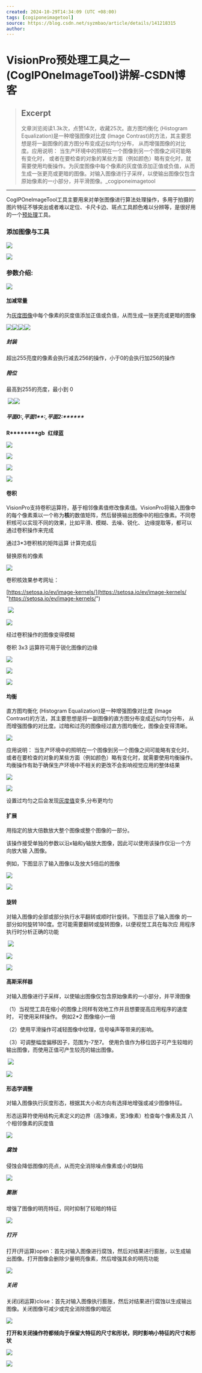 ```yaml
---
created: 2024-10-29T14:34:09 (UTC +08:00)
tags: [cogiponeimagetool]
source: https://blog.csdn.net/syzmbao/article/details/141218315
author: 
---
```


# VisionPro预处理工具之一(CogIPOneImageTool)讲解-CSDN博客

> ## Excerpt
> 文章浏览阅读1.3k次，点赞14次，收藏25次。直方图均衡化 (Histogram Equalization)是一种增强图像对比度 (Image Contrast)的方法，其主要思想是将一副图像的直方图分布变成近似均匀分布， 从而增强图像的对比度。应用说明： 当生产环境中的照明在一个图像到另一个图像之间可能略有变化时， 或者在要检查的对象的某些方面（例如颜色）略有变化时，就需要使用均衡操作。为灰度图像中每个像素的灰度值添加正值或负值，从而生成一张更亮或更暗的图像。对输入图像进行子采样，以使输出图像仅包含原始像素的一小部分，并平滑图像。_cogiponeimagetool

---
CogIPOneImageTool工具主要用来对单张图像进行算法处理操作，多用于拍摄的图片特征不够突出或者难以定位、卡尺卡边、斑点工具颜色难以分辨等，是很好用的一个[预处理](https://so.csdn.net/so/search?q=%E9%A2%84%E5%A4%84%E7%90%86&spm=1001.2101.3001.7020)工具。

### ******添加图像与工具******

![](https://i-blog.csdnimg.cn/direct/9ad95e8e5b10442395d084899432535b.png)

![](https://i-blog.csdnimg.cn/direct/a634f99513234124b168684c051afcbb.png)

### ******参数介绍:******

![](https://i-blog.csdnimg.cn/direct/c71e3f5384294fc8831bda83459e1153.png)

#### ******加减常量******

为[灰度图像](https://so.csdn.net/so/search?q=%E7%81%B0%E5%BA%A6%E5%9B%BE%E5%83%8F&spm=1001.2101.3001.7020)中每个像素的灰度值添加正值或负值，从而生成一张更亮或更暗的图像

![](https://i-blog.csdnimg.cn/direct/41e38f4f1204464faede2ccb5d42bd7d.png)![](https://i-blog.csdnimg.cn/direct/049f2db9304846b7a930a5c2b05421c0.png)![](https://i-blog.csdnimg.cn/direct/2e3dec7387144205bb9912b35b191e26.png)![](https://i-blog.csdnimg.cn/direct/17e5612fe45443aa8dfaff38e0bd8bc7.png)

##### ******封装******

超出255亮度的像素会执行减去256的操作，小于0的会执行加256的操作  

##### ******箝位******

最高到255的亮度，最小到 0

 ![](https://i-blog.csdnimg.cn/direct/a6961c21b418414e9f91eaba9ca3ea21.png)![](https://i-blog.csdnimg.cn/direct/b56a5b449a1b4cff909be0fb6fdd1a3c.png)

##### ******平面********0:********,平面1********:********,平面********2:******

****R********gb****  ****红绿蓝****

![](https://i-blog.csdnimg.cn/direct/49f551ba8bfb45b2b8b94d45750d9d75.png)

![](https://i-blog.csdnimg.cn/direct/5534161c50bb40278a795f58e9ad7515.png)

![](https://i-blog.csdnimg.cn/direct/e736fd1000d745e6a74b893f0bc3bc24.png)

![](https://i-blog.csdnimg.cn/direct/4585b8a77f8e41338e3dc1774875b536.png)

#### ******卷积******

VisionPro支持卷积运算符，基于相邻像素值修改像素值。VisionPro将输入图像中的每个像素乘以一个称为****核****的数值矩阵，然后替换输出图像中的相应像素。不同卷积核可以实现不同的效果，比如平滑、模糊、去噪、锐化、 边缘提取等，都可以通过卷积操作来完成

通过3\*3卷积核的矩阵运算 计算完成后

替换原有的像素

![](https://i-blog.csdnimg.cn/direct/f8df26245cd54c1db3a38e546b4e01f9.png)

卷积核效果参考网址：

[https://setosa.io/ev/image-kernels/](https://setosa.io/ev/image-kernels/ "https://setosa.io/ev/image-kernels/")

 ![](https://i-blog.csdnimg.cn/direct/0858adeeef664e11882848bfcd89f3e6.png)

![](https://i-blog.csdnimg.cn/direct/0070a4f4a7da4a34b4ab820b0e052860.png)

经过卷积操作的图像变得模糊

卷积 3x3 运算符可用于锐化图像的边缘

![](https://i-blog.csdnimg.cn/direct/7aeaa4950dad4e48b049563c40663f81.png)

![](https://i-blog.csdnimg.cn/direct/428877cf513d46dcbbcf328dad8b9c6f.png)

![](https://i-blog.csdnimg.cn/direct/225e96833fd8441bb21025d67cd4a52b.png)

#### ******均衡******

直方图均衡化 (Histogram Equalization)是一种增强图像对比度 (Image Contrast)的方法，其主要思想是将一副图像的直方图分布变成近似均匀分布， 从而增强图像的对比度。过暗和过亮的图像经过直方图均衡化，图像会变得清晰。

![](https://i-blog.csdnimg.cn/direct/970167206d1f40fe93462b1e6571a3dd.png)

应用说明： 当生产环境中的照明在一个图像到另一个图像之间可能略有变化时， 或者在要检查的对象的某些方面（例如颜色）略有变化时，就需要使用均衡操作。 均衡操作有助于确保生产环境中不相关的更改不会影响视觉应用的整体结果 

![](https://i-blog.csdnimg.cn/direct/5a6a0da5ed074b86a8441b4996919200.png)

![](https://i-blog.csdnimg.cn/direct/918b7923c4544bf6b09d3df82022f77f.png)

设置过均匀之后会发现[灰度值](https://so.csdn.net/so/search?q=%E7%81%B0%E5%BA%A6%E5%80%BC&spm=1001.2101.3001.7020)变多,分布更均匀

#### ******扩展******

用指定的放大倍数放大整个图像或整个图像的一部分。

该操作接受单独的参数以沿x轴和y轴放大图像，因此可以使用该操作仅沿一个方向放大输 入图像。

例如，下图显示了输入图像以及放大5倍后的图像

![](https://i-blog.csdnimg.cn/direct/bb822e4f08394658adda5f86336b2a1d.png)

![](https://i-blog.csdnimg.cn/direct/f23c7af8bbc942c79f811d95a5760812.png) 

#### ******旋转******

对输入图像的全部或部分执行水平翻转或顺时针旋转。下图显示了输入图像 的一部分如何旋转180度。您可能需要翻转或旋转图像，以便视觉工具在每次应 用程序执行时分析正确的功能

 ![](https://i-blog.csdnimg.cn/direct/3c92cab9902f462bb1eb74d7b1da053f.png)

![](https://i-blog.csdnimg.cn/direct/7af911ffad484d6a8cd9b19131b27e25.png)

![](https://i-blog.csdnimg.cn/direct/9fbb9c71da7b4c02b8da06cd760d52b4.png)

#### ******高斯采样器******

对输入图像进行子采样，以使输出图像仅包含原始像素的一小部分，并平滑图像

（1）当视觉工具在缩小的图像上同样有效地工作并且想要提高应用程序的速度时， 可使用采样操作。 例如2\*2 图像缩小一倍

（2）使用平滑操作可减轻图像中纹理，信号噪声等带来的影响。

（3）可调整幅度偏移因子，范围为-7至7。 使用负值作为移位因子可产生较暗的输出图像，而使用正值可产生较亮的输出图像。

 ![](https://i-blog.csdnimg.cn/direct/b7947598ea98487a92c0eb7d69a81524.png)

![](https://i-blog.csdnimg.cn/direct/6df06496f05e47aa9862142e952d09ac.png)

#### ******形态学调整******

对输入图像执行灰度形态，根据其大小和方向有选择地增强或减少图像特征。

形态运算符使用结构元素定义的边界（高3像素，宽3像素）检查每个像素及其 八个相邻像素的灰度值

![](https://i-blog.csdnimg.cn/direct/befaa775b9c1445d9534d86357989cf7.png)

##### ******腐蚀******

侵蚀会降低图像的亮点，从而完全消除噪点像素或小的缺陷

![](https://i-blog.csdnimg.cn/direct/99896063a144422b8508022edbb3ad8e.png)

##### ******膨胀******

增强了图像的明亮特征，同时抑制了较暗的特征

![](https://i-blog.csdnimg.cn/direct/9b19aa46b4654246bfefac208bcf8a82.png)

##### ******打开******

打开(开运算)open：首先对输入图像进行腐蚀，然后对结果进行膨胀，以生成输出图像。打开图像会删除少量明亮像素，然后增强其余的明亮功能

![](https://i-blog.csdnimg.cn/direct/c3552dd556ce4dacaa1b846428156c89.png)

##### ******关闭******

关闭(闭运算)close：首先对输入图像执行膨胀，然后对结果进行腐蚀以生成输出图像。关闭图像可减少或完全消除图像的暗区

![](https://i-blog.csdnimg.cn/direct/99bf124dfe404ece844ddb3c2d8206ce.png)

****打开和关闭操作符都倾向于保留大特征的尺寸和形状，同时影响小特征的尺寸和形状****

![](https://i-blog.csdnimg.cn/direct/07cfe6a9d3cf4da7a2ccf81843d392f9.png)

![](https://i-blog.csdnimg.cn/direct/d2b85453fcc246489031ce822969bc26.png)

####
